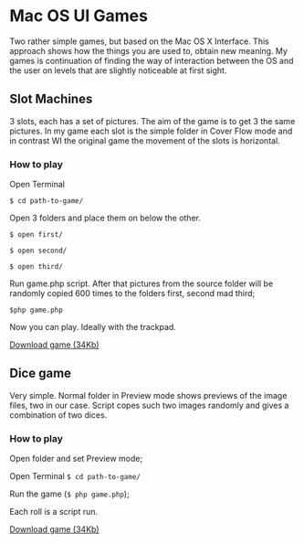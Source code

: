 # Mac OS UI Games

Two rather simple games, but based on the Mac OS X Interface. This approach shows how the things you are used to, obtain new meaning. My games is continuation of finding the way of interaction between the OS and the user on levels that are slightly noticeable at first sight.

## Slot Machines

3 slots, each has a set of pictures. The aim of the game is to get 3 the same pictures. In my game each slot is the simple folder in Cover Flow mode and in contrast WI the original game the movement of the slots is horizontal.

### How to play

Open Terminal

```$ cd path-to-game/```

Open 3 folders and place them on below the other.

```$ open first/```

```$ open second/```

```$ open third/```

Run game.php script. After that pictures from the source folder will be randomly copied 600 times to the folders first, second mad third;

```$php game.php```

Now you can play. Ideally with the trackpad.

[Download game (34Kb)](https://github.com/keske/Mac-OS-UI-Games/blob/master/slotmachine.zip?raw=true)

## Dice game

Very simple. Normal folder in Preview mode shows previews of the image files, two in our case. Script copes such two images randomly and gives a combination of two dices.

### How to play

Open folder and set Preview mode;

Open Terminal `$ cd path-to-game/`

Run the game (`$ php game.php`);

Each roll is a script run.

[Download game (34Kb)](https://github.com/keske/Mac-OS-UI-Games/blob/master/dicegame.zip?raw=true)